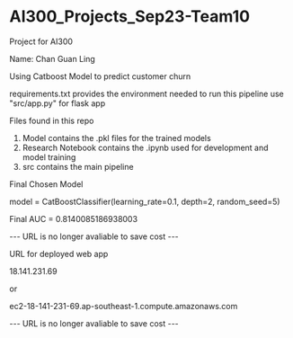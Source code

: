 # AI300_Projects_Sep23-Team10
Project for AI300

Name: Chan Guan Ling

Using Catboost Model to predict customer churn

requirements.txt provides the environment needed to run this pipeline
use "src/app.py" for flask app

Files found in this repo
1) Model contains the .pkl files for the trained models
2) Research Notebook contains the .ipynb used for development and model training
3) src contains the main pipeline 

Final Chosen Model

model = CatBoostClassifier(learning_rate=0.1, depth=2, random_seed=5)

Final AUC = 0.8140085186938003

--- URL is no longer avaliable to save cost ---

URL for deployed web app

18.141.231.69 

or
 
ec2-18-141-231-69.ap-southeast-1.compute.amazonaws.com

--- URL is no longer avaliable to save cost ---

